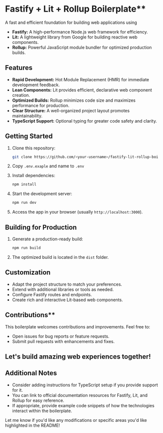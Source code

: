 # Fastify + Lit + Rollup Boilerplate**

A fast and efficient foundation for building web applications using
* **Fastify:** A high-performance Node.js web framework for efficiency.
* **Lit:** A lightweight library from Google for building reactive web components.
* **Rollup:** Powerful JavaScript module bundler for optimized production builds.

## Features

* **Rapid Development:** Hot Module Replacement (HMR) for immediate development feedback.
* **Lean Components:** Lit provides efficient, declarative web component creation.
* **Optimized Builds:** Rollup minimizes code size and maximizes performance for production.
* **Clear Structure:** A well-organized project layout promotes maintainability.
* **TypeScript Support:** Optional typing for greater code safety and clarity.

## Getting Started

1. Clone this repository:
   ```bash
   git clone https://github.com/<your-username>/fastify-lit-rollup-boilerplate.git
   ```

2. Copy `.env.exaple` and name to `.env`

3. Install dependencies:
   ```bash
   npm install 
   ```

4. Start the development server:
   ```bash
   npm run dev
   ```

5. Access the app in your browser (usually `http://localhost:3000`).

## Building for Production

1. Generate a production-ready build:
   ```bash
   npm run build
   ```

2. The optimized build is located in the `dist` folder.  

## Customization

* Adapt the project structure to match your preferences.
* Extend with additional libraries or tools as needed.
* Configure Fastify routes and endpoints.
* Create rich and interactive Lit-based web components.

## Contributions**

This boilerplate welcomes contributions and improvements. Feel free to:

* Open issues for bug reports or feature requests.
* Submit pull requests with enhancements and fixes.

## Let's build amazing web experiences together!
 
## Additional Notes

* Consider adding instructions for TypeScript setup if you provide support for it.
* You can link to official documentation resources for Fastify, Lit, and Rollup for easy reference.
* If appropriate, provide example code snippets of how the technologies interact within the boilerplate. 

Let me know if you'd like any modifications or specific areas you'd like highlighted in the README! 


